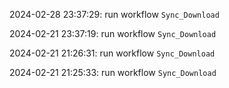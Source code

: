 2024-02-28 23:37:29: run workflow `Sync_Download` 

2024-02-21 23:37:19: run workflow `Sync_Download` 

2024-02-21 21:26:31: run workflow `Sync_Download` 

2024-02-21 21:25:33: run workflow `Sync_Download` 


